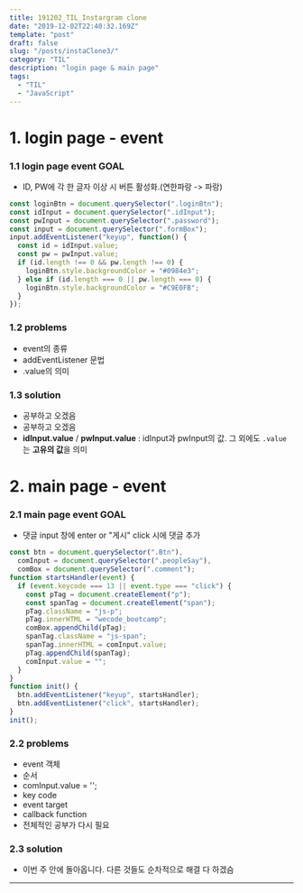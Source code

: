 ```yaml
---
title: 191202_TIL_Instargram clone
date: "2019-12-02T22:40:32.169Z"
template: "post"
draft: false
slug: "/posts/instaClone3/"
category: "TIL"
description: "login page & main page"
tags:
  - "TIL"
  - "JavaScript"
---
```


# 1. login page - event

### 1.1 login page event GOAL

- ID, PW에 각 한 글자 이상 시 버튼 활성화.(연한파랑 -> 파랑)

```javascript
const loginBtn = document.querySelector(".loginBtn");
const idInput = document.querySelector(".idInput");
const pwInput = document.querySelector(".password");
const input = document.querySelector(".formBox");
input.addEventListener("keyup", function() {
  const id = idInput.value;
  const pw = pwInput.value;
  if (id.length !== 0 && pw.length !== 0) {
    loginBtn.style.backgroundColor = "#0984e3";
  } else if (id.length === 0 || pw.length === 0) {
    loginBtn.style.backgroundColor = "#C9E0FB";
  }
});
```

### 1.2 problems

- event의 종류
- addEventListener 문법
- .value의 의미

### 1.3 solution

- 공부하고 오겠음
- 공부하고 오겠음
- **idInput.value** / **pwInput.value** : idInput과 pwInput의 값. 그 외에도 `.value`는 **고유의 값**을 의미

# 2. main page - event

### 2.1 main page event GOAL

- 댓글 input 창에 enter or "게시" click 시에 댓글 추가

```javascript
const btn = document.querySelector(".Btn"),
  comInput = document.querySelector(".peopleSay"),
  comBox = document.querySelector(".comment");
function startsHandler(event) {
  if (event.keycode === 13 || event.type === "click") {
    const pTag = document.createElement("p");
    const spanTag = document.createElement("span");
    pTag.className = "js-p";
    pTag.innerHTML = "wecode_bootcamp";
    comBox.appendChild(pTag);
    spanTag.className = "js-span";
    spanTag.innerHTML = comInput.value;
    pTag.appendChild(spanTag);
    comInput.value = "";
  }
}
function init() {
  btn.addEventListener("keyup", startsHandler);
  btn.addEventListener("click", startsHandler);
}
init();
```

### 2.2 problems

- event 객체
- 순서
- comInput.value = '';
- key code
- event target
- callback function
- 전체적인 공부가 다시 필요

### 2.3 solution

- 이번 주 안에 돌아옵니다. 다른 것들도 순차적으로 해결 다 하겠슴

---
